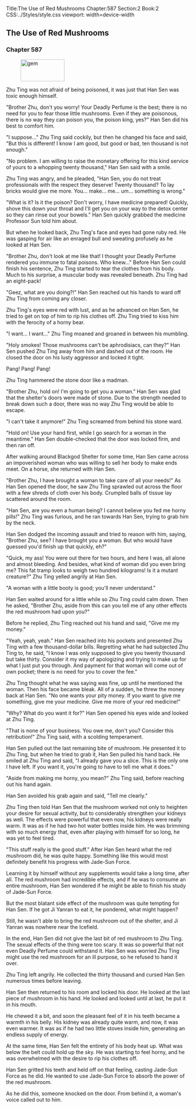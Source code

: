 Title:The Use of Red Mushrooms 
Chapter:587 
Section:2 
Book:2 
CSS:../Styles/style.css 
viewport: width=device-width
  
## The Use of Red Mushrooms
### Chapter 587
  
<figure>
	<img src="../Images/gem.gif" alt="gem" id="gem" width="120" height="60" />
</figure>
  

  
Zhu Ting was not afraid of being poisoned, it was just that Han Sen was toxic enough himself.

"Brother Zhu, don't you worry! Your Deadly Perfume is the best; there is no need for you to fear those little mushrooms. Even if they are poisonous, there is no way they can poison you, the poison king, yes?" Han Sen did his best to comfort him.

"I suppose..." Zhu Ting said cockily, but then he changed his face and said, "But this is different! I know I am good, but good or bad, ten thousand is not enough."

"No problem. I am willing to raise the monetary offering for this kind service of yours to a whopping twenty thousand," Han Sen said with a smile.

Zhu Ting was angry, and he pleaded, "Han Sen, you do not treat professionals with the respect they deserve! Twenty thousand? To lay bricks would give me more. You... make... me... um... something is wrong."

"What is it? Is it the poison? Don't worry, I have medicine prepared! Quickly, shove this down your throat and I'll get you on your way to the detox center so they can rinse out your bowels." Han Sen quickly grabbed the medicine Professor Sun told him about.

But when he looked back, Zhu Ting's face and eyes had gone ruby red. He was gasping for air like an enraged bull and sweating profusely as he looked at Han Sen.

"Brother Zhu, don't look at me like that! I thought your Deadly Perfume rendered you immune to fatal poisons. Who knew..." Before Han Sen could finish his sentence, Zhu Ting started to tear the clothes from his body. Much to his surprise, a muscular body was revealed beneath. Zhu Ting had an eight-pack!

"Geez, what are you doing?!" Han Sen reached out his hands to ward off Zhu Ting from coming any closer.

Zhu Ting's eyes were red with lust, and as he advanced on Han Sen, he tried to get on top of him to rip his clothes off. Zhu Ting tried to kiss him with the ferocity of a horny bear.

"I want... I want..." Zhu Ting moaned and groaned in between his mumbling.

"Holy smokes! Those mushrooms can't be aphrodisiacs, can they?" Han Sen pushed Zhu Ting away from him and dashed out of the room. He closed the door on his lusty aggressor and locked it tight.

Pang! Pang! Pang!

Zhu Ting hammered the stone door like a madman.

"Brother Zhu, hold on! I'm going to get you a woman." Han Sen was glad that the shelter's doors were made of stone. Due to the strength needed to break down such a door, there was no way Zhu Ting would be able to escape.

"I can't take it anymore!" Zhu Ting screamed from behind his stone ward.

"Hold on! Use your hand first, while I go search for a woman in the meantime." Han Sen double-checked that the door was locked firm, and then ran off.

After walking around Blackgod Shelter for some time, Han Sen came across an impoverished woman who was willing to sell her body to make ends meet. On a horse, she returned with Han Sen.

"Brother Zhu, I have brought a woman to take care of all your needs!" As Han Sen opened the door, he saw Zhu Ting sprawled out across the floor with a few shreds of cloth over his body. Crumpled balls of tissue lay scattered around the room.

"Han Sen, are you even a human being? I cannot believe you fed me horny pills!" Zhu Ting was furious, and he ran towards Han Sen, trying to grab him by the neck.

Han Sen dodged the incoming assault and tried to reason with him, saying, "Brother Zhu, see? I have brought you a woman. But who would have guessed you'd finish up that quickly, eh?"

"Quick, my ass! You were out there for two hours, and here I was, all alone and almost bleeding. And besides, what kind of woman did you even bring me? This fat tramp looks to weigh two hundred kilograms! Is it a mutant creature?" Zhu Ting yelled angrily at Han Sen.

"A woman with a little booty is good; you'll never understand."

Han Sen waited around for a little while so Zhu Ting could calm down. Then he asked, "Brother Zhu, aside from this can you tell me of any other effects the red mushroom had upon you?"

Before he replied, Zhu Ting reached out his hand and said, "Give me my money."

"Yeah, yeah, yeah." Han Sen reached into his pockets and presented Zhu Ting with a few thousand-dollar bills. Regretting what he had subjected Zhu Ting to, he said, "I know I was only supposed to give you twenty thousand but take thirty. Consider it my way of apologizing and trying to make up for what I just put you through. And payment for that woman will come out of own pocket; there is no need for you to cover the fee."

Zhu Ting thought what he was saying was fine, up until he mentioned the woman. Then his face became bleak. All of a sudden, he threw the money back at Han Sen. "No one wants your pity money. If you want to give me something, give me your medicine. Give me more of your red medicine!"

"Why? What do you want it for?" Han Sen opened his eyes wide and looked at Zhu Ting.

"That is none of your business. You owe me, don't you? Consider this retribution!" Zhu Ting said, with a scolding temperament.

Han Sen pulled out the last remaining bite of mushroom. He presented it to Zhu Ting, but when he tried to grab it, Han Sen pulled his hand back. He smiled at Zhu Ting and said, "I already gave you a slice. This is the only one I have left. If you want it, you're going to have to tell me what it does."

"Aside from making me horny, you mean?" Zhu Ting said, before reaching out his hand again.

Han Sen avoided his grab again and said, "Tell me clearly."

Zhu Ting then told Han Sen that the mushroom worked not only to heighten your desire for sexual activity, but to considerably strengthen your kidneys as well. The effects were powerful that even now, his kidneys were really warm. It was as if he had two hot water bottles inside him. He was brimming with so much energy that, even after playing with himself for so long, he was yet to feel tired.

"This stuff really is the good stuff." After Han Sen heard what the red mushroom did, he was quite happy. Something like this would most definitely benefit his progress with Jade-Sun Force.

Learning it by himself without any supplements would take a long time, after all. The red mushroom had incredible effects, and if he was to consume an entire mushroom, Han Sen wondered if he might be able to finish his study of Jade-Sun Force.

But the most blatant side effect of the mushroom was quite tempting for Han Sen. If he got Ji Yanran to eat it, he pondered, what might happen?

Still, he wasn't able to bring the red mushroom out of the shelter, and Ji Yanran was nowhere near the Icefield.

In the end, Han Sen did not give the last bit of red mushroom to Zhu Ting. The sexual effects of the thing were too scary. It was so powerful that not even Deadly Perfume could withstand it. Han Sen was worried Zhu Ting might use the red mushroom for an ill purpose, so he refused to hand it over.

Zhu Ting left angrily. He collected the thirty thousand and cursed Han Sen numerous times before leaving.

Han Sen then returned to his room and locked his door. He looked at the last piece of mushroom in his hand. He looked and looked until at last, he put it in his mouth.

He chewed it a bit, and soon the pleasant feel of it in his teeth became a warmth in his belly. His kidney was already quite warm, and now, it was even warmer. It was as if he had two little stoves inside him, generating an endless supply of energy.

At the same time, Han Sen felt the entirety of his body heat up. What was below the belt could hold up the sky. He was starting to feel horny, and he was overwhelmed with the desire to rip his clothes off.

Han Sen gritted his teeth and held off on that feeling, casting Jade-Sun Force as he did. He wanted to use Jade-Sun Force to absorb the power of the red mushroom.

As he did this, someone knocked on the door. From behind it, a woman's voice called out to him.